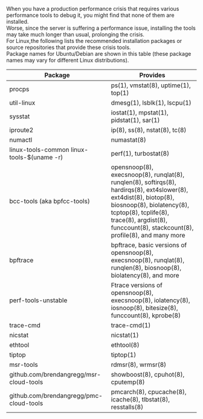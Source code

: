 When you have a production performance crisis that requires various performance tools to debug it, you might find that none of them are installed.\
Worse, since the server is suffering a performance issue, installing the tools may take much longer than usual, prolonging the crisis.\
For Linux,the following lists the recommended installation packages or source repositories that provide these crisis tools.\
Package names for Ubuntu/Debian are shown in this table (these package names may vary for different Linux distributions).

| Package                                    | Provides                                                                                                                                                                                                                                             |
| ------------------------------------------ | ---------------------------------------------------------------------------------------------------------------------------------------------------------------------------------------------------------------------------------------------------- |
| procps                                     | ps(1), vmstat(8), uptime(1), top(1)                                                                                                                                                                                                                  |
| util-linux                                 | dmesg(1), lsblk(1), lscpu(1)                                                                                                                                                                                                                         |
| sysstat                                    | iostat(1), mpstat(1), pidstat(1), sar(1)                                                                                                                                                                                                             |
| iproute2                                   | ip(8), ss(8), nstat(8), tc(8)                                                                                                                                                                                                                        |
| numactl                                    | numastat(8)                                                                                                                                                                                                                                          |
| linux-tools-common linux-tools-$(uname -r) | perf(1), turbostat(8)                                                                                                                                                                                                                                |
| bcc-tools (aka bpfcc-tools)                | opensnoop(8), execsnoop(8), runqlat(8), runqlen(8), softirqs(8), hardirqs(8), ext4slower(8), ext4dist(8), biotop(8), biosnoop(8), biolatency(8), tcptop(8), tcplife(8), trace(8), argdist(8), funccount(8), stackcount(8), profile(8), and many more |
| bpftrace                                   | bpftrace, basic versions of opensnoop(8), execsnoop(8), runqlat(8), runqlen(8), biosnoop(8), biolatency(8), and more                                                                                                                                 |
| perf-tools-unstable                        | Ftrace versions of opensnoop(8), execsnoop(8), iolatency(8), iosnoop(8), bitesize(8), funccount(8), kprobe(8)                                                                                                                                        |
| trace-cmd                                  | trace-cmd(1)                                                                                                                                                                                                                                         |
| nicstat                                    | nicstat(1)                                                                                                                                                                                                                                           |
| ethtool                                    | ethtool(8)                                                                                                                                                                                                                                           |
| tiptop                                     | tiptop(1)                                                                                                                                                                                                                                            |
| msr-tools                                  | rdmsr(8), wrmsr(8)                                                                                                                                                                                                                                   |
| github.com/brendangregg/msr-cloud-tools    | showboost(8), cpuhot(8), cputemp(8)                                                                                                                                                                                                                  |
| github.com/brendangregg/pmc-cloud-tools    | pmcarch(8), cpucache(8), icache(8), tlbstat(8), resstalls(8)                                                                                                                                                                                         |
